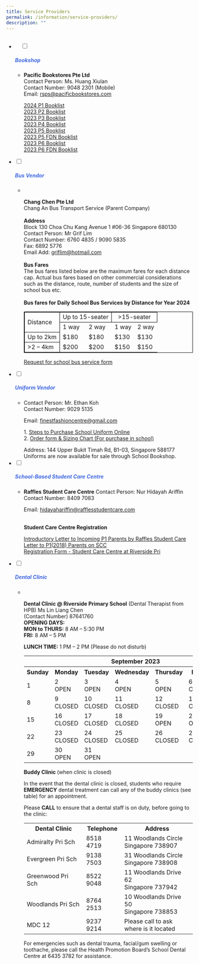 ```yaml
---
title: Service Providers
permalink: /information/service-providers/
description: ""
---
```

<ul class="jekyllcodex_accordion">
&nbsp;&nbsp;<li>
&nbsp;&nbsp;&nbsp;&nbsp;<input type="checkbox" id="accordion1">
		<label for="accordion1"><h5 style="color:RoyalBlue">Bookshop</h5></label>
<div>
<ul>
	<li><b>Pacific Bookstores Pte Ltd</b><br>
Contact Person: Ms. Huang Xiulan<br>  
Contact Number: 9048 2301 (Mobile)<br>  
		Email: <a href="mailto:rsps@pacificbookstores.com">rsps@pacificbookstores.com</a><br>
<p>
<a href="/files/2024_p1_booklist.pdf" target="blank">2024 P1 Booklist</a><br>
<a href="/files/2023-p2-booklist.pdf" target="blank">2023 P2 Booklist</a><br>
<a href="/files/2023-p3-booklist.pdf" target="blank">2023 P3 Booklist</a><br>
<a href="/files/2023-p4-booklist.pdf" target="blank">2023 P4 Booklist</a><br>
<a href="/files/2023-p5-booklist.pdf" target="blank">2023 P5 Booklist</a><br>
<a href="/files/2023-p5fdn-booklist.pdf" target="blank">2023 P5 FDN Booklist</a><br>
<a href="/files/2023-p6-booklist.pdf" target="blank">2023 P6 Booklist</a><br>
<a href="/files/2023-p6fdn-booklist.pdf" target="blank">2023 P6 FDN Booklist</a></p>
</li></ul>
</div>
</li>
<li>
				<input type="checkbox" id="accordion2">
				<label for="accordion2"><h5 style="color:RoyalBlue">Bus Vendor</h5></label>
	<div>
		<ul>
			<li>&nbsp;
<p><strong>Chang Chen Pte Ltd</strong>
<br>Chang An Bus Transport Service (Parent Company)
<br><br><strong>Address</strong>
<br>Block 130 Choa Chu Kang Avenue 1 #06-36 Singapore 680130
<br>Contact Person: Mr Grif Lim
<br>Contact Number: 6760 4835 / 9090 5835
<br>Fax: 6892 5776
<br>Email Add: <a href="mailto:griflim@hotmail.com">griflim@hotmail.com</a>
<br><br><strong>Bus Fares</strong>
<br>The bus fares listed below are the maximum fares for each distance cap. Actual bus fares based on other commercial considerations such as the distance, route, number of students and the size of school bus etc.
	<br><br><strong>Bus fares for Daily School Bus Services by Distance for Year 2024</strong>
<table style="border:1px solid black">
  <tbody><tr>
    <td style="border:1px solid black" rowspan="2">Distance</td>
    <td style="border:1px solid black;text-align:center" colspan="2">Up to 15-seater</td>
    <td style="border:1px solid black;text-align:center" colspan="2">&gt;15-seater</td>
  </tr>		
	<tr>
		<td>1 way</td>
		<td>2 way</td>
		<td>1 way</td>
		<td>2 way</td>
	</tr>
	<tr>
		<td style="border:1px solid black">Up to 2km</td>
		<td>$180</td>
		<td>$180</td>
		<td>$130</td>
		<td>$130</td>
	</tr>
	<tr>
		<td style="border:1px solid black">&gt;2 – 4km</td>
		<td>$200</td>
		<td>$200</td>
		<td>$150</td>
		<td>$150</td>
	</tr>		
</tbody></table>		
</p>
<p><a href="/files/request_for_school_bus_services_for_2024_cohort.pdf" target="blank">Request for school bus service form</a></p></li>
			</ul>
		</div>
	</li>
		
<li>
				<input type="checkbox" id="accordion3">
				<label for="accordion3"><h5 style="color:RoyalBlue">Uniform Vendor</h5></label>
	<div>
		<ul>
			<li>Contact Person: Mr. Ethan Koh<br>  
Contact Number: 9029 5135<br>  
<p>Email: <a href="mailto:finestfashioncentre@gmail.com">finestfashioncentre@gmail.com</a></p>
<p>1. <a href="/files/steps on ordering uniform online.pdf" target="blank">Steps to Purchase School Uniform Online</a>
	<br>2. <a href="/files/finest_uniform_order_form_and_sizing_chart.pdf" target="blank">Order form &amp; Sizing Chart (For purchase in school)</a></p>
Address: 144 Upper Bukit Timah Rd, B1-03, Singapore 588177<br>
Uniforms are now available for sale through School Bookshop.&nbsp;</li>
			</ul>
		</div>
	</li>
	
<li>
			<input type="checkbox" id="accordion4">
				<label for="accordion4"><h5 style="color:RoyalBlue">School-Based Student Care Centre</h5></label>
	<div>
		<ul>
			<li>
<b>Raffles Student Care Centre</b>  
Contact Person: Nur Hidayah Ariffin<br>  Contact Number: 8409 7083<br> 

<p>Email:&nbsp;<a href="mailto:hidayahariffin@rafflesstudentcare.com">hidayahariffin@rafflesstudentcare.com</a></p>
<br>
<b>Student Care Centre Registration</b>
<p><a href="/files/Introductory-Letter-to-Incoming-P1-Parents-Raffles-Student-Care.pdf">Introductory Letter to Incoming P1 Parents  by Raffles Student Care</a>
<br>
<a href="/files/Letter-to-P12018-Parents-on-SCC.pdf">Letter to P1(2018) Parents on SCC</a>
<br>
<a href="/files/Registration-Form-Student-Care-Centre-at-Riverside-Pri.pdf">Registration Form - Student Care Centre at Riverside Pri</a></p>
</li>
			</ul>
		</div>
	</li>
	
<li>
				<input type="checkbox" id="accordion5">
				<label for="accordion5"><h5 style="color:RoyalBlue">Dental Clinic</h5></label>
	<div>
		<ul>
			<li>&nbsp;
				<p><b>Dental Clinic @ Riverside Primary School</b>  
(Dental Therapist from HPB)&nbsp;Ms Lin Liang Chen<br>
(Contact Number) 87641760<br>
<b>OPENING DAYS:</b><br>	
<b>MON to THURS:</b>&nbsp;8 AM – 5:30 PM<br>
<b>FRI:</b>&nbsp;8 AM – 5 PM <br>
					
<b>LUNCH TIME:</b>&nbsp;1 PM – 2 PM (Please do not disturb)<br>
<table>
  <tbody><tr>
			<th style="text-align:center" colspan="7">September 2023</th></tr>
		<tr border="1'">
    <th border="1'">Sunday</th>
    <th>Monday</th>
    <th>Tuesday</th>
    <th>Wednesday</th>
    <th>Thursday</th>
    <th>Friday</th>
    <th>Saturday</th>
  </tr>
  <tr>
    <td>1<br></td>
    <td>2<br>OPEN</td>
    <td>3<br>OPEN</td>
    <td>4<br>OPEN</td>
    <td>5<br>OPEN</td>
    <td>6<br>CLOSED</td>
    <td>7</td>
  </tr>

  <tr>
    <td>8</td>
    <td>9<br>CLOSED</td>
    <td>10<br>CLOSED</td>
    <td>11<br>CLOSED</td>
    <td>12<br>CLOSED</td>
    <td>13<br>CLOSED</td>
    <td>14</td>
  </tr>
  <tr>
    <td>15</td>    
		<td>16<br>CLOSED</td>
    <td>17<br>CLOSED</td>
    <td>18<br>CLOSED</td>
    <td>19<br>OPEN</td>
    <td>20<br>OPEN</td>
    <td>21</td>		
  </tr>
  <tr>
    <td>22</td>
    <td>23<br>CLOSED</td>
    <td>24<br>CLOSED</td>
    <td>25<br>CLOSED</td>
    <td>26<br>CLOSED</td>
    <td>27<br>CLOSED</td>
    <td>28</td>
  </tr>
  <tr>
    <td>29</td>
    <td>30<br>OPEN</td>
		<td>31<br>OPEN</td>
		<td><br></td>
		<td><br></td>
		<td><br></td>
		<td><br></td>
  </tr>		
</tbody></table>
<b>Buddy Clinic </b>(when clinic is closed)<br>

In the event that the dental clinic is closed, students who require <b>EMERGENCY</b> dental treatment can call any of the buddy clinics (see table) for an appointment.

Please <b>CALL</b> to ensure that a dental staff is on duty, before going to the clinic:</p>
				  

<table>
  <tbody><tr>
    <th>Dental Clinic</th>
    <th>Telephone</th>
    <th>Address</th>
  </tr>
  <tr>
    <td>Admiralty Pri Sch</td>
    <td>8518 4719</td>
    <td>11 Woodlands Circle <br>Singapore 738907</td>
  </tr>
  <tr>
    <td>Evergreen Pri Sch</td>	
   <td>9138 7503</td>	
   <td>31 Woodlands Circle <br>Singapore 738908</td>
  </tr>
  
  <tr>
    <td>Greenwood Pri Sch</td>	
   <td>8522 9048</td>	
   <td>11 Woodlands Drive 62<br> Singapore 737942</td>
  </tr>
  <tr>
    <td>Woodlands Pri Sch</td>
    <td>8764 2513</td>
   <td>10 Woodlands Drive 50<br> Singapore 738853</td>
  </tr>
  <tr>
    <td>MDC 12</td>
    <td>9237 9214</td>
    <td>Please call to ask <br>where is it located</td>
  </tr>
</tbody></table>

<p>For emergencies such as dental trauma, facial/gum swelling or toothache, please call the Health Promotion Board’s School Dental Centre at 6435 3782 for assistance.</p>
			</li>
			</ul>
		</div></li></ul>